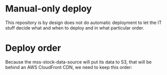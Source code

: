 # Manual-only deploy

This repository is by design does not do automatic deployment to let the IT stuff decide what and when to deploy and in what particular order.

# Deploy order

Because the mss-stock-data-source will put its data to S3, that will be behind an AWS CloudFront CDN, we need to keep this order:
